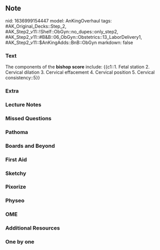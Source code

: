 ## Note
nid: 1636999154447
model: AnKingOverhaul
tags: #AK_Original_Decks::Step_2, #AK_Step2_v11::!Shelf::ObGyn::no_dupes::only_step2, #AK_Step2_v11::#B&B::06_ObGyn::Obstetrics::13_LaborDelivery1, #AK_Step2_v11::$AnKingAdds::BnB::ObGyn
markdown: false

### Text
The components of the <b>bishop score</b> include: {{c1::1. Fetal
station 2. Cervical dilation 3. Cervical effacement 4. Cervical
position 5. Cervical consistency::5}}

### Extra


### Lecture Notes


### Missed Questions


### Pathoma


### Boards and Beyond


### First Aid


### Sketchy


### Pixorize


### Physeo


### OME


### Additional Resources


### One by one


